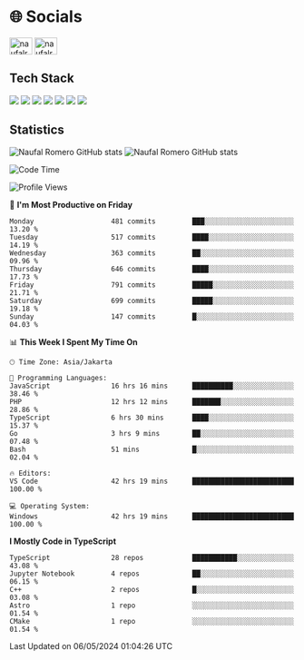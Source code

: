 <h1 align="">🌐 Socials</h1>
<p align="left">
<a href="https://linkedin.com/in/naufal-romero-putra-pratama-9ab816177/" target="blank"><img align="center" src="https://raw.githubusercontent.com/rahuldkjain/github-profile-readme-generator/master/src/images/icons/Social/linked-in-alt.svg" alt="naufalromero" height="30" width="40" /></a>
<a href="https://instagram.com/naufalromero" target="blank"><img align="center" src="https://raw.githubusercontent.com/rahuldkjain/github-profile-readme-generator/master/src/images/icons/Social/instagram.svg" alt="naufalromero" height="30" width="40" /></a>
</p>


<h2 align="">Tech Stack</h2>
<div align="">
  <img src="https://img.shields.io/badge/next.js-000000?style=for-the-badge&logo=nextdotjs&logoColor=white"/>
 <img src="https://img.shields.io/badge/typescript-%23007ACC.svg?style=for-the-badge&logo=typescript&logoColor=white"/>
 <img src="https://img.shields.io/badge/react-%2320232a.svg?style=for-the-badge&logo=react&logoColor=%2361DAFB"/>
 <img src="https://img.shields.io/badge/tailwindcss-%2338B2AC.svg?style=for-the-badge&logo=tailwind-css&logoColor=white"/>
 <img src="https://img.shields.io/badge/Prisma-3982CE?style=for-the-badge&logo=Prisma&logoColor=white"/>
 <img src="https://img.shields.io/badge/javascript-%23323330.svg?style=for-the-badge&logo=javascript&logoColor=%23F7DF1E"/>
 <img src="https://img.shields.io/badge/java-%23ED8B00.svg?style=for-the-badge&logo=openjdk&logoColor=white"/>
</div>


<h2 align="">Statistics</h2>
<div align="">
<img src="https://github-readme-stats-xi-nine-74.vercel.app/api?username=romves&show_icons=true&theme=tokyonight&include_all_commits=true&count_private=true" alt="Naufal Romero GitHub stats"/>
<img src="https://github-readme-stats-xi-nine-74.vercel.app/api/top-langs/?username=romves&theme=tokyonight&hide_border=false&include_all_commits=true&count_private=true&layout=compact" alt="Naufal Romero GitHub stats"/>
</div>

<!--START_SECTION:waka-->
![Code Time](http://img.shields.io/badge/Code%20Time-1%2C053%20hrs%2033%20mins-blue)

![Profile Views](http://img.shields.io/badge/Profile%20Views-22-blue)

📅 **I'm Most Productive on Friday** 

```text
Monday                   481 commits         ███░░░░░░░░░░░░░░░░░░░░░░   13.20 % 
Tuesday                  517 commits         ████░░░░░░░░░░░░░░░░░░░░░   14.19 % 
Wednesday                363 commits         ██░░░░░░░░░░░░░░░░░░░░░░░   09.96 % 
Thursday                 646 commits         ████░░░░░░░░░░░░░░░░░░░░░   17.73 % 
Friday                   791 commits         █████░░░░░░░░░░░░░░░░░░░░   21.71 % 
Saturday                 699 commits         █████░░░░░░░░░░░░░░░░░░░░   19.18 % 
Sunday                   147 commits         █░░░░░░░░░░░░░░░░░░░░░░░░   04.03 % 
```


📊 **This Week I Spent My Time On** 

```text
🕑︎ Time Zone: Asia/Jakarta

💬 Programming Languages: 
JavaScript               16 hrs 16 mins      ██████████░░░░░░░░░░░░░░░   38.46 % 
PHP                      12 hrs 12 mins      ███████░░░░░░░░░░░░░░░░░░   28.86 % 
TypeScript               6 hrs 30 mins       ████░░░░░░░░░░░░░░░░░░░░░   15.37 % 
Go                       3 hrs 9 mins        ██░░░░░░░░░░░░░░░░░░░░░░░   07.48 % 
Bash                     51 mins             █░░░░░░░░░░░░░░░░░░░░░░░░   02.04 % 

🔥 Editors: 
VS Code                  42 hrs 19 mins      █████████████████████████   100.00 % 

💻 Operating System: 
Windows                  42 hrs 19 mins      █████████████████████████   100.00 % 
```

**I Mostly Code in TypeScript** 

```text
TypeScript               28 repos            ███████████░░░░░░░░░░░░░░   43.08 % 
Jupyter Notebook         4 repos             ██░░░░░░░░░░░░░░░░░░░░░░░   06.15 % 
C++                      2 repos             █░░░░░░░░░░░░░░░░░░░░░░░░   03.08 % 
Astro                    1 repo              ░░░░░░░░░░░░░░░░░░░░░░░░░   01.54 % 
CMake                    1 repo              ░░░░░░░░░░░░░░░░░░░░░░░░░   01.54 % 
```




 Last Updated on 06/05/2024 01:04:26 UTC
<!--END_SECTION:waka-->
